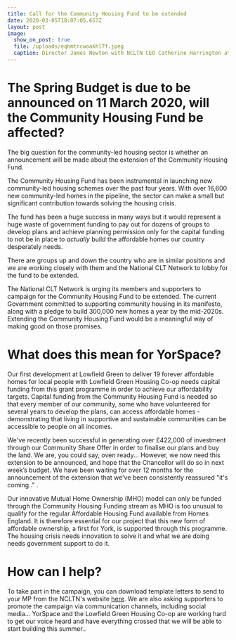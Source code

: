 ```yaml
---
title: Call for the Community Housing Fund to be extended
date: 2020-03-05T18:07:05.657Z
layout: post
image:
  show_on_post: true
  file: /uploads/eqhmtncwoakhl7f.jpeg
  caption: Director James Newton with NCLTN CEO Catherine Harrington at MHCLG
---
```

# The Spring Budget is due to be announced on 11 March 2020, will the Community Housing Fund be affected?

The big question for the community-led housing sector is whether an announcement will be made about the extension of the Community Housing Fund.

The Community Housing Fund has been instrumental in launching new community-led housing schemes over the past four years. With over 16,600 new community-led homes in the pipeline, the sector can make a small but significant contribution towards solving the housing crisis.

The fund has been a huge success in many ways but it would represent a huge waste of government funding to pay out for dozens of groups to develop plans and achieve planning permission only for the capital funding to not be in place to *actually* build the affordable homes our country desperately needs.

There are groups up and down the country who are in similar positions and we are working closely with them and the National CLT Network to lobby for the fund to be extended.

The National CLT Network is urging its members and supporters to campaign for the Community Housing Fund to be extended. The current Government committed to supporting community housing in its manifesto, along with a pledge to build 300,000 new homes a year by the mid-2020s. Extending the Community Housing Fund would be a meaningful way of making good on those promises.

# What does this mean for YorSpace?

Our first development at Lowfield Green to deliver 19 forever affordable homes for local people with Lowfield Green Housing Co-op needs capital funding from this grant programme in order to achieve our affordability targets. Capital funding from the Community Housing Fund is needed so that every member of our community, some who have volunteered for several years to develop the plans, can access affordable homes - demonstrating that living in supportive and sustainable communities can be accessible to people on all incomes.

We've recently been successful in generating over £422,000 of investment through our Community Share Offer in order to finalise our plans and buy the land. We are, you could say, oven ready... However, we now need this extension to be announced, and hope that the Chancellor will do so in next week’s budget. We have been waiting for over 12 months for the announcement of the extension that we've been consistently reassured "it's coming.." .

Our innovative Mutual Home Ownership (MHO) model can only be funded through the Community Housing Funding stream as MHO is too unusual to qualify for the regular Affordable Housing Fund available from Homes England. It is therefore essential for our project that this new form of affordable ownership, a first for York, is supported through this programme. The housing crisis needs innovation to solve it and what we are doing needs government support to do it.

# How can I help?

To take part in the campaign, you can download template letters to send to your MP from the NCLTN's website [here](http://www.communitylandtrusts.org.uk/what-we-do/our-campaigns/community-housing-fund). We are also asking supporters to promote the campaign via communication channels, including social media... YorSpace and the Lowfield Green Housing Co-op are working hard to get our voice heard and have everything crossed that we will be able to start building this summer..
